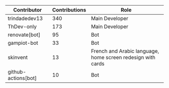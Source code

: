 | Contributor | Contributions | Role |
| ------------ | -------------- | ---- |
| trindadedev13 | 340 | Main Developer |
| ThDev-only | 173 | Main Developer |
| renovate[bot] | 95 | Bot |
| gampiot-bot | 33 | Bot |
| skinvent | 13 | French and Arabic language, home screen redesign with cards  |
| github-actions[bot] | 10 | Bot |
